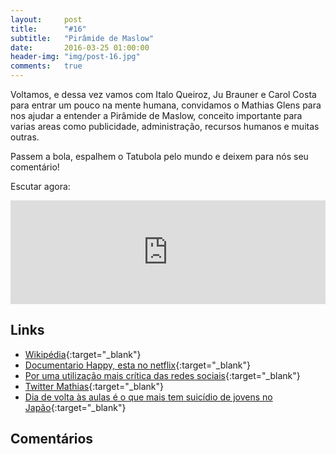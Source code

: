 ```yaml
---
layout:     post
title:      "#16"
subtitle:   "Pirâmide de Maslow"
date:       2016-03-25 01:00:00
header-img: "img/post-16.jpg"
comments: 	true
---
```


<p>Voltamos, e dessa vez vamos com Italo Queiroz, Ju Brauner e Carol Costa para entrar um pouco na mente humana, convidamos o Mathias Glens para nos ajudar a entender a Pirâmide de Maslow, conceito importante para varias areas como publicidade, administração, recursos humanos e muitas outras.</p>

<p>Passem a bola, espalhem o Tatubola pelo mundo e deixem para nós seu comentário!</p>

<p>Escutar agora:</p>

<iframe width="100%" height="166" scrolling="no" frameborder="no" src="https://w.soundcloud.com/player/?url=https%3A//api.soundcloud.com/tracks/255005889&amp;color=ff5500&amp;auto_play=false&amp;hide_related=false&amp;show_comments=true&amp;show_user=true&amp;show_reposts=false"></iframe>

<h2 class="section-heading">Links</h2>

* [Wikipédia](https://pt.wikipedia.org/wiki/Hierarquia_de_necessidades_de_Maslow){:target="_blank"}
* [Documentario Happy, esta no netflix](){:target="_blank"}
* [Por uma utilização mais crítica das redes sociais](http://psibr.com.br/colunas/mathias-glens/por-uma-utilizacao-mais-critica-das-redes-sociais){:target="_blank"}
* [Twitter Mathias](https://twitter.com/GlensMathias){:target="_blank"}
* [Dia de volta às aulas é o que mais tem suicídio de jovens no Japão](http://www.bbc.com/portuguese/noticias/2015/09/150901_japao_aulas_ebc){:target="_blank"}


<h2 class="section-heading">Comentários</h2>
